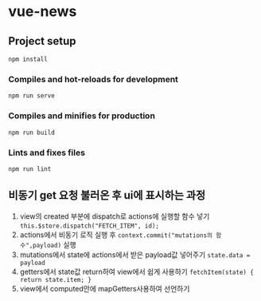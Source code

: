# vue-news

## Project setup

```
npm install
```

### Compiles and hot-reloads for development

```
npm run serve
```

### Compiles and minifies for production

```
npm run build
```

### Lints and fixes files

```
npm run lint
```

## 비동기 get 요청 불러온 후 ui에 표시하는 과정

1. view의 created 부분에 dispatch로 actions에 실행할 함수 넣기 `this.$store.dispatch("FETCH_ITEM", id);`
2. actions에서 비동기 로직 실행 후 `context.commit("mutations의 함수",payload)` 실행
3. mutations에서 state에 actions에서 받은 payload값 넣어주기 `state.data = payload`
4. getters에서 state값 return하여 view에서 쉽게 사용하기 `fetchItem(state) {
  return state.item;
}`
5. view에서 computed안에 mapGetters사용하여 선언하기
